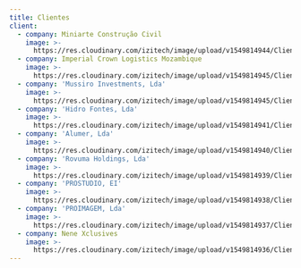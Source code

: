```yaml
---
title: Clientes
client:
  - company: Miniarte Construção Civil
    image: >-
      https://res.cloudinary.com/izitech/image/upload/v1549814944/Clientes/miniarte.svg
  - company: Imperial Crown Logistics Mozambique
    image: >-
      https://res.cloudinary.com/izitech/image/upload/v1549814945/Clientes/iclm.svg
  - company: 'Mussiro Investments, Lda'
    image: >-
      https://res.cloudinary.com/izitech/image/upload/v1549814945/Clientes/mussiro.svg
  - company: 'Hidro Fontes, Lda'
    image: >-
      https://res.cloudinary.com/izitech/image/upload/v1549814941/Clientes/hidrofontes.svg
  - company: 'Alumer, Lda'
    image: >-
      https://res.cloudinary.com/izitech/image/upload/v1549814940/Clientes/alumer.svg
  - company: 'Rovuma Holdings, Lda'
    image: >-
      https://res.cloudinary.com/izitech/image/upload/v1549814939/Clientes/rovuma.svg
  - company: 'PROSTUDIO, EI'
    image: >-
      https://res.cloudinary.com/izitech/image/upload/v1549814938/Clientes/prostudio.svg
  - company: 'PROIMAGEM, Lda'
    image: >-
      https://res.cloudinary.com/izitech/image/upload/v1549814937/Clientes/proimagem.svg
  - company: Nene Xclusives
    image: >-
      https://res.cloudinary.com/izitech/image/upload/v1549814936/Clientes/nx.svg
---
```



